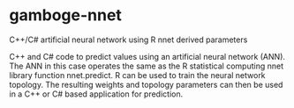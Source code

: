 # gamboge-nnet
C++/C# artificial neural network using R nnet derived parameters

C++ and C# code to predict values using an artificial neural network (ANN). The ANN in this case operates the same as
the R statistical computing nnet library function nnet.predict. R can be used to train the neural network topology. The
resulting weights and topology parameters can then be used in a C++ or C# based application for prediction.
